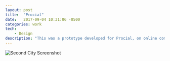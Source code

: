 ```yaml
---
layout: post
title:  "Procial"
date:   2017-09-04 10:31:06 -0500
categories: work
tech:
    - Design
description: "This was a prototype developed for Procial, on online community for doctors."
---
```

![Second City Screenshot]({{site.url}}/assets/images/procial.png)